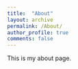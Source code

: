 ```yaml
---
title:  "About"
layout: archive
permalink: /About/
author_profile: true
comments: false
---
```


This is my about page.